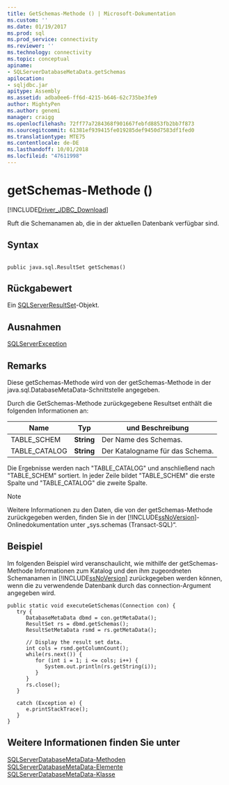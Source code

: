 ```yaml
---
title: GetSchemas-Methode () | Microsoft-Dokumentation
ms.custom: ''
ms.date: 01/19/2017
ms.prod: sql
ms.prod_service: connectivity
ms.reviewer: ''
ms.technology: connectivity
ms.topic: conceptual
apiname:
- SQLServerDatabaseMetaData.getSchemas
apilocation:
- sqljdbc.jar
apitype: Assembly
ms.assetid: adba0ee6-ff6d-4215-b646-62c735be3fe9
author: MightyPen
ms.author: genemi
manager: craigg
ms.openlocfilehash: 72ff77a7284368f901667febfd8853fb2bb7f873
ms.sourcegitcommit: 61381ef939415fe019285def9450d7583df1fed0
ms.translationtype: MTE75
ms.contentlocale: de-DE
ms.lasthandoff: 10/01/2018
ms.locfileid: "47611998"
---
```

# <a name="getschemas-method-"></a>getSchemas-Methode ()
[!INCLUDE[Driver_JDBC_Download](../../../includes/driver_jdbc_download.md)]

  Ruft die Schemanamen ab, die in der aktuellen Datenbank verfügbar sind.  
  
## <a name="syntax"></a>Syntax  
  
```  
  
public java.sql.ResultSet getSchemas()  
```  
  
## <a name="return-value"></a>Rückgabewert  
 Ein [SQLServerResultSet](../../../connect/jdbc/reference/sqlserverresultset-class.md)-Objekt.  
  
## <a name="exceptions"></a>Ausnahmen  
 [SQLServerException](../../../connect/jdbc/reference/sqlserverexception-class.md)  
  
## <a name="remarks"></a>Remarks  
 Diese getSchemas-Methode wird von der getSchemas-Methode in der java.sql.DatabaseMetaData-Schnittstelle angegeben.  
  
 Durch die GetSchemas-Methode zurückgegebene Resultset enthält die folgenden Informationen an:  
  
|Name|Typ|und Beschreibung|  
|----------|----------|-----------------|  
|TABLE_SCHEM|**String**|Der Name des Schemas.|  
|TABLE_CATALOG|**String**|Der Katalogname für das Schema.|  
  
 Die Ergebnisse werden nach "TABLE_CATALOG" und anschließend nach "TABLE_SCHEM" sortiert. In jeder Zeile bildet "TABLE_SCHEM" die erste Spalte und "TABLE_CATALOG" die zweite Spalte.  
  
> [!NOTE]  
>  Weitere Informationen zu den Daten, die von der getSchemas-Methode zurückgegeben werden, finden Sie in der [!INCLUDE[ssNoVersion](../../../includes/ssnoversion-md.md)]-Onlinedokumentation unter „sys.schemas (Transact-SQL)“.  
  
## <a name="example"></a>Beispiel  
 Im folgenden Beispiel wird veranschaulicht, wie mithilfe der getSchemas-Methode Informationen zum Katalog und den ihm zugeordneten Schemanamen in [!INCLUDE[ssNoVersion](../../../includes/ssnoversion-md.md)] zurückgegeben werden können, wenn die zu verwendende Datenbank durch das connection-Argument angegeben wird.  
  
```  
public static void executeGetSchemas(Connection con) {  
   try {  
      DatabaseMetaData dbmd = con.getMetaData();  
      ResultSet rs = dbmd.getSchemas();  
      ResultSetMetaData rsmd = rs.getMetaData();  
  
      // Display the result set data.  
      int cols = rsmd.getColumnCount();  
      while(rs.next()) {  
         for (int i = 1; i <= cols; i++) {  
            System.out.println(rs.getString(i));  
         }  
      }  
      rs.close();  
   }   
  
   catch (Exception e) {  
      e.printStackTrace();  
   }  
}  
```  
  
## <a name="see-also"></a>Weitere Informationen finden Sie unter  
 [SQLServerDatabaseMetaData-Methoden](../../../connect/jdbc/reference/sqlserverdatabasemetadata-methods.md)   
 [SQLServerDatabaseMetaData-Elemente](../../../connect/jdbc/reference/sqlserverdatabasemetadata-members.md)   
 [SQLServerDatabaseMetaData-Klasse](../../../connect/jdbc/reference/sqlserverdatabasemetadata-class.md)  
  
  
